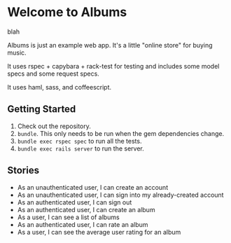 Welcome to Albums
=================

blah

Albums is just an example web app. It's a little "online store" for buying
music.

It uses rspec + capybara + rack-test for testing and includes some model
specs and some request specs.

It uses haml, sass, and coffeescript.

Getting Started
---------------

1. Check out the repository.
2. `bundle`. This only needs to be run when the gem dependencies change.
3. `bundle exec rspec spec` to run all the tests.
4. `bundle exec rails server` to run the server.

Stories
-------

* As an unauthenticated user, I can create an account
* As an unauthenticated user, I can sign into my already-created account
* As an authenticated user, I can sign out
* As an authenticated user, I can create an album
* As a user, I can see a list of albums
* As an authenticated user, I can rate an album
* As a user, I can see the average user rating for an album
